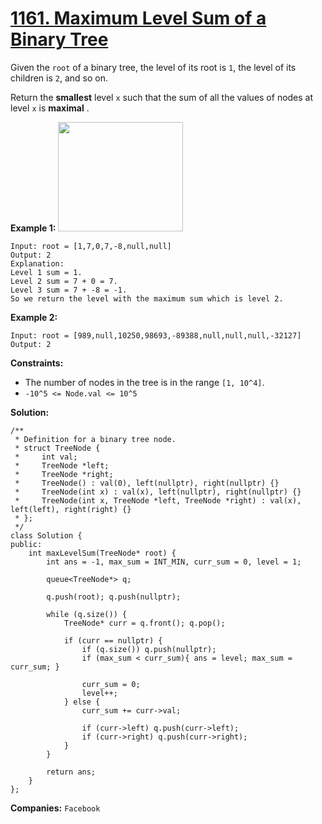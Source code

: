 # [1161. Maximum Level Sum of a Binary Tree](https://leetcode.com/problems/maximum-level-sum-of-a-binary-tree/)

Given the `root` of a binary tree, the level of its root is `1`, the level of its children is `2`, and so on.

Return the **smallest**  level `x` such that the sum of all the values of nodes at level `x` is **maximal** .

**Example 1:** 
<img alt="" src="https://assets.leetcode.com/uploads/2019/05/03/capture.JPG" style="width: 200px; height: 175px;">

```
Input: root = [1,7,0,7,-8,null,null]
Output: 2
Explanation: 
Level 1 sum = 1.
Level 2 sum = 7 + 0 = 7.
Level 3 sum = 7 + -8 = -1.
So we return the level with the maximum sum which is level 2.
```

**Example 2:** 

```
Input: root = [989,null,10250,98693,-89388,null,null,null,-32127]
Output: 2
```

**Constraints:** 

- The number of nodes in the tree is in the range `[1, 10^4]`.
- `-10^5 <= Node.val <= 10^5`

**Solution:**
```
/**
 * Definition for a binary tree node.
 * struct TreeNode {
 *     int val;
 *     TreeNode *left;
 *     TreeNode *right;
 *     TreeNode() : val(0), left(nullptr), right(nullptr) {}
 *     TreeNode(int x) : val(x), left(nullptr), right(nullptr) {}
 *     TreeNode(int x, TreeNode *left, TreeNode *right) : val(x), left(left), right(right) {}
 * };
 */
class Solution {
public:
    int maxLevelSum(TreeNode* root) {
        int ans = -1, max_sum = INT_MIN, curr_sum = 0, level = 1;

        queue<TreeNode*> q;

        q.push(root); q.push(nullptr);

        while (q.size()) {
            TreeNode* curr = q.front(); q.pop();

            if (curr == nullptr) {
                if (q.size()) q.push(nullptr);
                if (max_sum < curr_sum){ ans = level; max_sum = curr_sum; }

                curr_sum = 0;
                level++;
            } else {
                curr_sum += curr->val;

                if (curr->left) q.push(curr->left);
                if (curr->right) q.push(curr->right);
            }
        }

        return ans;
    }
};
```

**Companies:** `Facebook`